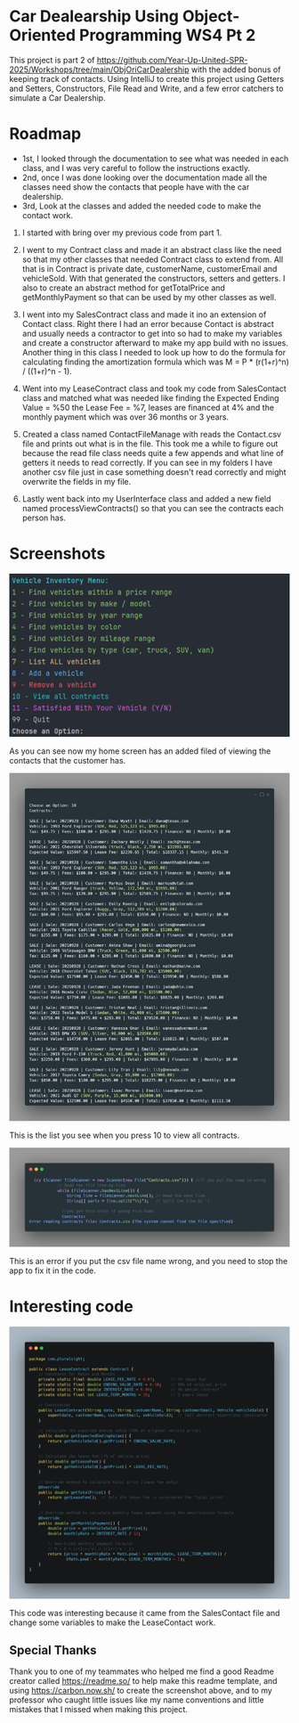 # Car Dealearship Using Object-Oriented Programming WS4 Pt 2
This project is part 2 of https://github.com/Year-Up-United-SPR-2025/Workshops/tree/main/ObjOriCarDealership with the added bonus of keeping track of contacts. Using IntelliJ to create this project using Getters and Setters, Constructors, File Read and Write, and a few error catchers to simulate a Car Dealership. 

# Roadmap

* 1st, I looked through the documentation to see what was needed in each class, and I was very careful to follow the instructions exactly.
* 2nd, once I was done looking over the documentation made all the classes need show the contacts that people have with the car dealership.
* 3rd, Look at the classes and added the needed code to make the contact work.

1. I started with bring over my previous code from part 1.

 
2. I went to my Contract class and made it an abstract class like the need so that my other classes that needed Contract class to extend from. 
All that is in Contract is private date, customerName, customerEmail and vehicleSold. 
With that generated the constructors, setters and getters. I also to create an abstract method for getTotalPrice and getMonthlyPayment so that can be used by my other classes as well.


3. I went into my SalesContract class and made it ino an extension of Contact class. 
Right there I had an error because Contact is abstract and usually needs a contractor to get into so had to make my variables and create a constructor afterward to make my app build with no issues. 
Another thing in this class I needed to look up how to do the formula for calculating finding the amortization formula which was  M = P * (r(1+r)^n) / ((1+r)^n - 1).


4. Went into my LeaseContract class and took my code from SalesContact class and matched what was needed like finding the Expected Ending Value = %50 the Lease Fee = %7, leases are financed at 4% and the monthly payment which was over 36 months or 3 years.


5. Created a class named ContactFileManage with reads the Contact.csv file and prints out what is in the file.
This took me a while to figure out because the read file class needs quite a few appends and what line of getters it needs to read correctly. If you can see in my folders I have another csv file just in case something doesn't read correctly and might overwrite the fields in my file.


6. Lastly went back into my UserInterface class and added  a new field named processViewContracts() so that you can see the contracts each person has. 
 

# Screenshots 

![HomeScreen.png](Screenshots/HomeScreen.png)

As you can see now my home screen has an added filed of viewing the contacts that the customer has.

![Printout of Contracts.png](Screenshots/Printout%20of%20Contracts.png)

This is the list you see when you press 10  to view all contracts.

![Error of wrong format.png](Screenshots/Error%20of%20wrong%20format.png)

This is an error if you put the csv file name wrong, and you need to stop the app to fix it in the code.

# Interesting code

![Interesting code pt2.png](Screenshots/Interesting%20code%20pt2.png)

This code was interesting because it came from the SalesContact file and change some variables to make the LeaseContact work.

## Special Thanks 
Thank you to one of my teammates who helped me find a good Readme creator called https://readme.so/ to help make this readme template, and using https://carbon.now.sh/ to create the screenshot above, and to my professor who caught little issues like my name conventions and little mistakes that I missed when making this project.